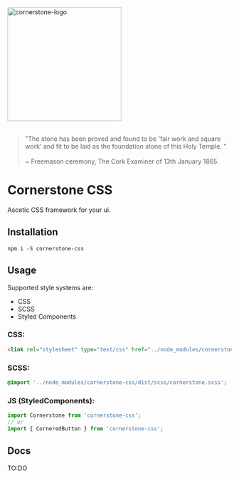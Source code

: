 <img src="http://cornerstone.sebdybowski.com/cornerstone_v4.png" width="256px" alt="cornerstone-logo" />
<br/>
<br/>

> "The stone has been proved and found to be 'fair work and square work' and fit to be laid as the foundation stone of this Holy Temple. "
> <br/><br/> ~ Freemason ceremony, The Cork Examiner of 13th January 1865.

# Cornerstone CSS
Ascetic CSS framework for your ui.

## Installation
```shell script
npm i -S cornerstone-css
```

## Usage
Supported style systems are:
* CSS
* SCSS
* Styled Components

### CSS:
```html
<link rel="stylesheet" type="text/css" href="../node_modules/cornerstone-css/dist/css/cornerstone.min.css">
```

### SCSS:
```css
@import '../node_modules/cornerstone-css/dist/scss/cornerstone.scss';
```

### JS (StyledComponents):
```javascript
import Cornerstone from 'cornerstone-css';
// or
import { CorneredButton } from 'cornerstone-css';
```

## Docs
TO:DO
